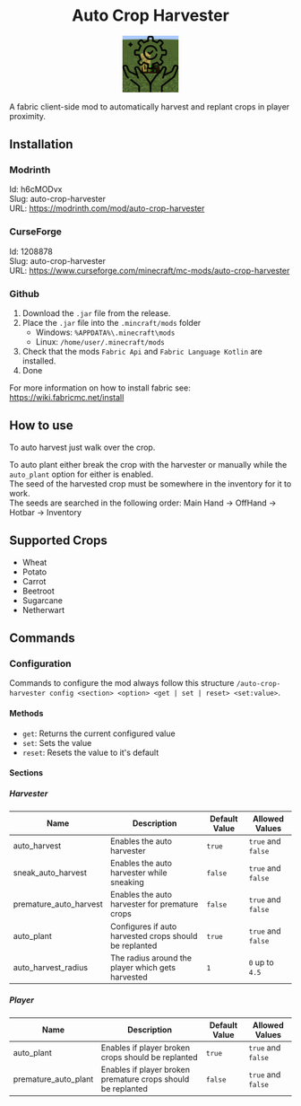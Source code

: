 <div align="center">
  <h1>Auto Crop Harvester</h1>
  <img src="resources/icon.png" width="20%" height="20%" alt="The icon mod. Showing minecraft wheat plant on soil, overlaid with an icon of hands holding a gear with a checkmark.">
</div>

A fabric client-side mod to automatically harvest and replant crops in player proximity.

## Installation

### Modrinth

Id: h6cMODvx\
Slug: auto-crop-harvester\
URL: https://modrinth.com/mod/auto-crop-harvester

### CurseForge

Id: 1208878\
Slug: auto-crop-harvester\
URL: https://www.curseforge.com/minecraft/mc-mods/auto-crop-harvester

### Github

1. Download the `.jar` file from the release.
2. Place the `.jar` file into the `.mincraft/mods` folder
   - Windows: `%APPDATA%\.minecraft\mods`
   - Linux: `/home/user/.minecraft/mods`
3. Check that the mods `Fabric Api` and `Fabric Language Kotlin` are installed.
4. Done

For more information on how to install fabric see: https://wiki.fabricmc.net/install

## How to use

To auto harvest just walk over the crop.

To auto plant either break the crop with the harvester or manually while the `auto_plant` option for either is enabled.\
The seed of the harvested crop must be somewhere in the inventory for it to work.\
The seeds are searched in the following order: Main Hand -> OffHand -> Hotbar -> Inventory

## Supported Crops

- Wheat
- Potato
- Carrot
- Beetroot
- Sugarcane
- Netherwart

## Commands

### Configuration

Commands to configure the mod always follow this structure `/auto-crop-harvester config <section> <option> <get | set | reset> <set:value>`.

#### Methods

- `get`: Returns the current configured value
- `set`: Sets the value
- `reset`: Resets the value to it's default

#### Sections

##### Harvester

| Name                   | Description                                            | Default Value | Allowed Values     |
|------------------------|--------------------------------------------------------|---------------|--------------------|
| auto_harvest           | Enables the auto harvester                             | `true`        | `true` and `false` |
| sneak_auto_harvest     | Enables the auto harvester while sneaking              | `false`       | `true` and `false` |
| premature_auto_harvest | Enables the auto harvester for premature crops         | `false`       | `true` and `false` |
| auto_plant             | Configures if auto harvested crops should be replanted | `true`        | `true` and `false` |
| auto_harvest_radius    | The radius around the player which gets harvested      | `1`           | `0` up to `4.5`    |

##### Player

| Name                 | Description                                                  | Default Value | Allowed Values     |
|----------------------|--------------------------------------------------------------|---------------|--------------------|
| auto_plant           | Enables if player broken crops should be replanted           | `true`        | `true` and `false` |
| premature_auto_plant | Enables if player broken premature crops should be replanted | `false`       | `true` and `false` |
